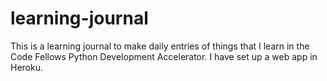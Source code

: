 # learning-journal
This is a learning journal to make daily entries of things that I learn in the Code Fellows Python Development Accelerator. I have set up a web app in Heroku.
